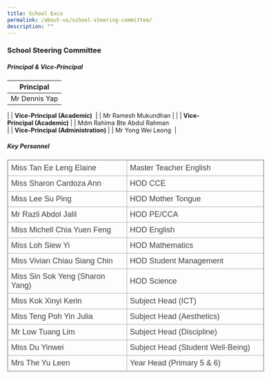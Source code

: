 ```yaml
---
title: School Exco
permalink: /about-us/school-steering-committee/
description: ""
---
```

### School Steering Committee 

##### Principal &amp; Vice-Principal

| Principal |
| --- |
| Mr Dennis Yap |
|
| **Vice-Principal (Academic)**&nbsp; |
| Mr Ramesh Mukundhan |
|
| **Vice-Principal (Academic)** |
| Mdm Rahima Bte Abdul Rahman  
 |
| **Vice-Principal (Administration)** |
| Mr Yong Wei Leong&nbsp; |

##### Key Personnel
<table class="ive_eobj_center iveo_table ives_tab_simple3" style="margin: auto; outline: 0px; padding: 0px; border-collapse: collapse; clear: both; border: 1px solid rgb(170, 170, 170); color: rgb(69, 69, 69); font-family: &quot;Open Sans&quot;, sans-serif; font-size: 16px; font-style: normal; font-variant-ligatures: normal; font-variant-caps: normal; font-weight: 400; letter-spacing: normal; orphans: 2; text-align: left; text-transform: none; white-space: normal; widows: 2; word-spacing: 0px; -webkit-text-stroke-width: 0px; text-decoration-thickness: initial; text-decoration-style: initial; text-decoration-color: initial; width: 596px; height: 492px;"><tbody style="margin: 0px; outline: 0px; padding: 0px;"><tr style="margin: 0px; outline: 0px; padding: 0px;"><td style="margin: 0px; outline: 0px; padding: 7px; text-align: left; border: 1px solid rgb(170, 170, 170); width: 276px;"><font face="trebuchet ms, sans-serif" size="4" style="margin: 0px; outline: 0px; padding: 0px;">Miss Tan Ee Leng Elaine</font></td><td style="margin: 0px; outline: 0px; padding: 7px; text-align: left; border: 1px solid rgb(170, 170, 170); width: 319px;"><font face="trebuchet ms, sans-serif" size="4" style="margin: 0px; outline: 0px; padding: 0px;">Master Teacher English</font></td></tr><tr style="margin: 0px; outline: 0px; padding: 0px;"><td style="margin: 0px; outline: 0px; padding: 7px; text-align: left; border: 1px solid rgb(170, 170, 170);"><font face="trebuchet ms, sans-serif" size="4" style="margin: 0px; outline: 0px; padding: 0px;">Miss Sharon Cardoza Ann</font></td><td style="margin: 0px; outline: 0px; padding: 7px; text-align: left; border: 1px solid rgb(170, 170, 170);"><font face="trebuchet ms, sans-serif" size="4" style="margin: 0px; outline: 0px; padding: 0px;">HOD CCE&nbsp;</font></td></tr><tr style="margin: 0px; outline: 0px; padding: 0px;"><td style="margin: 0px; outline: 0px; padding: 7px; text-align: left; border: 1px solid rgb(170, 170, 170);"><font face="trebuchet ms, sans-serif" size="4" style="margin: 0px; outline: 0px; padding: 0px;">Miss Lee Su Ping</font></td><td style="margin: 0px; outline: 0px; padding: 7px; text-align: left; border: 1px solid rgb(170, 170, 170); width: 60px;"><font face="trebuchet ms, sans-serif" size="4" style="margin: 0px; outline: 0px; padding: 0px;">HOD Mother Tongue</font></td></tr><tr style="margin: 0px; outline: 0px; padding: 0px;"><td style="margin: 0px; outline: 0px; padding: 7px; text-align: left; border: 1px solid rgb(170, 170, 170);"><font face="trebuchet ms, sans-serif" size="4" style="margin: 0px; outline: 0px; padding: 0px;">Mr Razli Abdol Jalil</font></td><td style="margin: 0px; outline: 0px; padding: 7px; text-align: left; border: 1px solid rgb(170, 170, 170); width: 60px;"><font face="trebuchet ms, sans-serif" size="4" style="margin: 0px; outline: 0px; padding: 0px;">HOD PE/CCA</font></td></tr><tr style="margin: 0px; outline: 0px; padding: 0px;"><td style="margin: 0px; outline: 0px; padding: 7px; text-align: left; border: 1px solid rgb(170, 170, 170);"><font face="trebuchet ms, sans-serif" size="4" style="margin: 0px; outline: 0px; padding: 0px;">Miss Michell Chia Yuen Feng</font></td><td style="margin: 0px; outline: 0px; padding: 7px; text-align: left; border: 1px solid rgb(170, 170, 170); width: 60px;"><font face="trebuchet ms, sans-serif" size="4" style="margin: 0px; outline: 0px; padding: 0px;">HOD English&nbsp;</font></td></tr><tr style="margin: 0px; outline: 0px; padding: 0px;"><td style="margin: 0px; outline: 0px; padding: 7px; text-align: left; border: 1px solid rgb(170, 170, 170);"><font face="trebuchet ms, sans-serif" size="4" style="margin: 0px; outline: 0px; padding: 0px; font-weight: normal;">Miss Loh Siew Yi</font></td><td style="margin: 0px; outline: 0px; padding: 7px; text-align: left; border: 1px solid rgb(170, 170, 170); width: 60px;"><font face="trebuchet ms, sans-serif" size="4" style="margin: 0px; outline: 0px; padding: 0px;">HOD Mathematics</font></td></tr><tr style="margin: 0px; outline: 0px; padding: 0px;"><td style="margin: 0px; outline: 0px; padding: 7px; text-align: left; border: 1px solid rgb(170, 170, 170);"><font face="trebuchet ms, sans-serif" size="4" style="margin: 0px; outline: 0px; padding: 0px;">Miss Vivian Chiau Siang Chin</font></td><td style="margin: 0px; outline: 0px; padding: 7px; text-align: left; border: 1px solid rgb(170, 170, 170); width: 60px;"><font face="trebuchet ms, sans-serif" size="4" style="margin: 0px; outline: 0px; padding: 0px;">HOD Student Management</font></td></tr><tr style="margin: 0px; outline: 0px; padding: 0px;"><td style="margin: 0px; outline: 0px; padding: 7px; text-align: left; border: 1px solid rgb(170, 170, 170);"><span style="margin: 0px; outline: 0px; padding: 0px; color: rgb(69, 69, 69); font-weight: 400;"><font face="trebuchet ms, sans-serif" size="4" style="margin: 0px; outline: 0px; padding: 0px;">Miss Sin Sok Yeng (Sharon Yang)</font></span></td><td style="margin: 0px; outline: 0px; padding: 7px; text-align: left; border: 1px solid rgb(170, 170, 170); width: 60px;"><font face="trebuchet ms, sans-serif" size="4" style="margin: 0px; outline: 0px; padding: 0px;">HOD Science</font></td></tr><tr style="margin: 0px; outline: 0px; padding: 0px;"><td style="margin: 0px; outline: 0px; padding: 7px; text-align: left; border: 1px solid rgb(170, 170, 170);"><font face="trebuchet ms, sans-serif" size="4" style="margin: 0px; outline: 0px; padding: 0px;">Miss Kok Xinyi Kerin</font></td><td style="margin: 0px; outline: 0px; padding: 7px; text-align: left; border: 1px solid rgb(170, 170, 170); width: 60px;"><font face="trebuchet ms, sans-serif" size="4" style="margin: 0px; outline: 0px; padding: 0px;">Subject Head (ICT)</font></td></tr><tr style="margin: 0px; outline: 0px; padding: 0px;"><td style="margin: 0px; outline: 0px; padding: 7px; text-align: left; border: 1px solid rgb(170, 170, 170);"><font face="trebuchet ms, sans-serif" size="4" style="margin: 0px; outline: 0px; padding: 0px;">Miss Teng Poh Yin Julia&nbsp;</font></td><td style="margin: 0px; outline: 0px; padding: 7px; text-align: left; border: 1px solid rgb(170, 170, 170);"><font face="trebuchet ms, sans-serif" size="4" style="margin: 0px; outline: 0px; padding: 0px;">Subject Head (Aesthetics)&nbsp;</font></td></tr><tr style="margin: 0px; outline: 0px; padding: 0px;"><td style="margin: 0px; outline: 0px; padding: 7px; text-align: left; border: 1px solid rgb(170, 170, 170);"><font face="trebuchet ms, sans-serif" size="4" style="margin: 0px; outline: 0px; padding: 0px;">Mr Low Tuang Lim&nbsp;</font></td><td style="margin: 0px; outline: 0px; padding: 7px; text-align: left; border: 1px solid rgb(170, 170, 170);"><font face="trebuchet ms, sans-serif" size="4" style="margin: 0px; outline: 0px; padding: 0px;">Subject Head (Discipline)&nbsp;</font></td></tr><tr style="margin: 0px; outline: 0px; padding: 0px;"><td style="margin: 0px; outline: 0px; padding: 7px; text-align: left; border: 1px solid rgb(170, 170, 170);"><font face="trebuchet ms, sans-serif" size="4" style="margin: 0px; outline: 0px; padding: 0px;">Miss Du Yinwei</font></td><td style="margin: 0px; outline: 0px; padding: 7px; text-align: left; border: 1px solid rgb(170, 170, 170);"><font face="trebuchet ms, sans-serif" size="4" style="margin: 0px; outline: 0px; padding: 0px;">Subject Head (Student Well-Being)</font></td></tr><tr style="margin: 0px; outline: 0px; padding: 0px;"><td style="margin: 0px; outline: 0px; padding: 7px; text-align: left; border: 1px solid rgb(170, 170, 170);"><font face="trebuchet ms, sans-serif" size="4" style="margin: 0px; outline: 0px; padding: 0px;">Mrs The Yu Leen</font></td><td style="margin: 0px; outline: 0px; padding: 7px; text-align: left; border: 1px solid rgb(170, 170, 170);"><font face="trebuchet ms, sans-serif" size="4" style="margin: 0px; outline: 0px; padding: 0px;">Year Head (Primary 5 &amp; 6)</font></td></tr><tr style="margin: 0px; outline: 0px; padding: 0px;"><td style="margin: 0px; outline: 0px; padding: 7px; text-align: left; border: 1px solid rgb(170, 170, 170);"><font face="trebuchet ms, sans-serif" size="4" style="margin: 0px; outline: 0px; padding: 0px;">Miss Nur Faiqah Hamzah&nbsp;</font></td><td style="margin: 0px; outline: 0px; padding: 7px; text-align: left; border: 1px solid rgb(170, 170, 170);"><font face="trebuchet ms, sans-serif" size="4" style="margin: 0px; outline: 0px; padding: 0px;"><span style="margin: 0px; outline: 0px; padding: 0px; background-color: rgb(250, 250, 250);">Year Head (Primary 3 &amp; 4)</span>&nbsp;</font></td></tr><tr style="margin: 0px; outline: 0px; padding: 0px;"><td style="margin: 0px; outline: 0px; padding: 7px; text-align: left; border: 1px solid rgb(170, 170, 170);"><font face="trebuchet ms, sans-serif" size="4" style="margin: 0px; outline: 0px; padding: 0px;">Mdm Nurilhuda Ahmad&nbsp;</font></td><td style="margin: 0px; outline: 0px; padding: 7px; text-align: left; border: 1px solid rgb(170, 170, 170);"><font face="trebuchet ms, sans-serif" size="4" style="margin: 0px; outline: 0px; padding: 0px;"><span style="margin: 0px; outline: 0px; padding: 0px; background-color: rgb(250, 250, 250);">Assistant Year Head (Primary 1 &amp; 2)</span>&nbsp;</font></td></tr><tr style="margin: 0px; outline: 0px; padding: 0px;"><td style="margin: 0px; outline: 0px; padding: 7px; text-align: left; border: 1px solid rgb(170, 170, 170);"><font face="trebuchet ms, sans-serif" size="4" style="margin: 0px; outline: 0px; padding: 0px;">Mdm See Pek Hwa Joanne&nbsp;</font></td><td style="margin: 0px; outline: 0px; padding: 7px; text-align: left; border: 1px solid rgb(170, 170, 170);"><font face="trebuchet ms, sans-serif" size="4" style="margin: 0px; outline: 0px; padding: 0px;"><span style="margin: 0px; outline: 0px; padding: 0px; background-color: rgb(250, 250, 250);">Assistant Year Head (Primary 5 &amp; 6)</span>&nbsp;</font></td></tr><tr style="margin: 0px; outline: 0px; padding: 0px;"><td style="margin: 0px; outline: 0px; padding: 7px; text-align: left; border: 1px solid rgb(170, 170, 170);"><font face="trebuchet ms, sans-serif" size="4" style="margin: 0px; outline: 0px; padding: 0px;">Miss Lee Sze Ru</font></td><td style="margin: 0px; outline: 0px; padding: 7px; text-align: left; border: 1px solid rgb(170, 170, 170);"><font face="trebuchet ms, sans-serif" size="4" style="margin: 0px; outline: 0px; padding: 0px;"><span style="margin: 0px; outline: 0px; padding: 0px; background-color: rgb(250, 250, 250);">School Staff Developer</span>&nbsp;</font></td></tr></tbody></table>